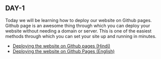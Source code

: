 <h2>DAY-1</h2>
Today we will be learning how to deploy our website on Github pages. Github page is an awesome thing through which you can deploy your website without needing a domain or server. This is one of the easiest methods through which you can set your site up and running in minutes.
<ul>
  <li><a href="https://www.youtube.com/watch?v=RYmbb_c55wY&ab_channel=TechChip">Deploying the website on Github pages (Hindi)</a></li>
  <li><a href="https://www.youtube.com/watch?v=SKXkC4SqtRk&ab_channel=TraversyMedia">Deploying the website on Github Pages (English)</a></li>
  </ul>
